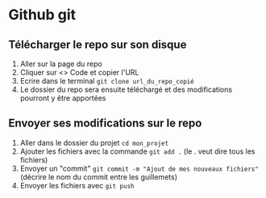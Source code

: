 # Github git
## Télécharger le repo sur son disque
1. Aller sur la page du repo
2. Cliquer sur <> Code et copier l'URL
3. Ecrire dans le terminal `git clone url_du_repo_copié`
4. Le dossier du repo sera ensuite téléchargé et des modifications pourront y être apportées
## Envoyer ses modifications sur le repo
1. Aller dans le dossier du projet `cd mon_projet`
2. Ajouter les fichiers avec la commande `git add .` (le . veut dire tous les fichiers)
3. Envoyer un "commit" `git commit -m "Ajout de mes nouveaux fichiers"` (décrire le nom du commit entre les guillemets)
4. Envoyer les fichiers avec `git push`